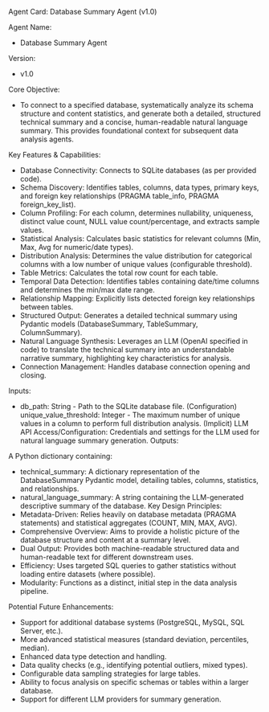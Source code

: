 Agent Card: Database Summary Agent (v1.0)

Agent Name:
- Database Summary Agent

Version:
- v1.0

Core Objective:
- To connect to a specified database, systematically analyze its schema structure and content statistics, and generate both a detailed, structured technical summary and a concise, human-readable natural language summary. This provides foundational context for subsequent data analysis agents.

Key Features & Capabilities:
- Database Connectivity: Connects to SQLite databases (as per provided code).
- Schema Discovery: Identifies tables, columns, data types, primary keys, and foreign key relationships (PRAGMA table_info, PRAGMA foreign_key_list).
- Column Profiling: For each column, determines nullability, uniqueness, distinct value count, NULL value count/percentage, and extracts sample values.
- Statistical Analysis: Calculates basic statistics for relevant columns (Min, Max, Avg for numeric/date types).
- Distribution Analysis: Determines the value distribution for categorical columns with a low number of unique values (configurable threshold).
- Table Metrics: Calculates the total row count for each table.
- Temporal Data Detection: Identifies tables containing date/time columns and determines the min/max date range.
- Relationship Mapping: Explicitly lists detected foreign key relationships between tables.
- Structured Output: Generates a detailed technical summary using Pydantic models (DatabaseSummary, TableSummary, ColumnSummary).
- Natural Language Synthesis: Leverages an LLM (OpenAI specified in code) to translate the technical summary into an understandable narrative summary, highlighting key characteristics for analysis.
- Connection Management: Handles database connection opening and closing.

Inputs:
- db_path: String - Path to the SQLite database file.
(Configuration) unique_value_threshold: Integer - The maximum number of unique values in a column to perform full distribution analysis.
(Implicit) LLM API Access/Configuration: Credentials and settings for the LLM used for natural language summary generation.
Outputs:

A Python dictionary containing:
- technical_summary: A dictionary representation of the DatabaseSummary Pydantic model, detailing tables, columns, statistics, and relationships.
- natural_language_summary: A string containing the LLM-generated descriptive summary of the database.
Key Design Principles:
- Metadata-Driven: Relies heavily on database metadata (PRAGMA statements) and statistical aggregates (COUNT, MIN, MAX, AVG).
- Comprehensive Overview: Aims to provide a holistic picture of the database structure and content at a summary level.
- Dual Output: Provides both machine-readable structured data and human-readable text for different downstream uses.
- Efficiency: Uses targeted SQL queries to gather statistics without loading entire datasets (where possible).
- Modularity: Functions as a distinct, initial step in the data analysis pipeline.

Potential Future Enhancements:
- Support for additional database systems (PostgreSQL, MySQL, SQL Server, etc.).
- More advanced statistical measures (standard deviation, percentiles, median).
- Enhanced data type detection and handling.
- Data quality checks (e.g., identifying potential outliers, mixed types).
- Configurable data sampling strategies for large tables.
- Ability to focus analysis on specific schemas or tables within a larger database.
- Support for different LLM providers for summary generation.